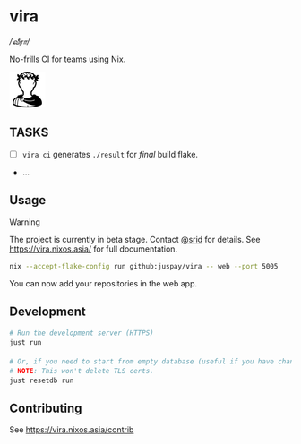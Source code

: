 # vira

_/வீரா/_

No-frills CI for teams using Nix.

<img src="https://raw.githubusercontent.com/juspay/vira/refs/heads/main/packages/vira/static/vira-logo.svg" style="height: 64px;" />

## TASKS

- [ ] `vira ci` generates `./result` for _final_ build flake.
- ...

## Usage

> [!WARNING]
> The project is currently in beta stage. Contact [@srid](https://github.com/srid) for details. See <https://vira.nixos.asia/> for full documentation.

```sh
nix --accept-flake-config run github:juspay/vira -- web --port 5005
```

You can now add your repositories in the web app.

## Development

```sh
# Run the development server (HTTPS)
just run

# Or, if you need to start from empty database (useful if you have changed the acid-state types)
# NOTE: This won't delete TLS certs.
just resetdb run
```

## Contributing

See <https://vira.nixos.asia/contrib>
